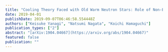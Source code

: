 ```yaml
---
title: "Cooling Theory Faced with Old Warm Neutron Stars: Role of Non-Equilibrium Processes with Proton and Neutron Gaps"
date: 2019-04-01
publishDate: 2019-09-07T06:46:58.554448Z
authors: ["Keisuke Yanagi", "Natsumi Nagata", "Koichi Hamaguchi"]
publication_types: ["2"]
abstract: "[arXiv:1904.04667](https://arxiv.org/abs/1904.04667)"
featured: false
publication: ""
---
```


